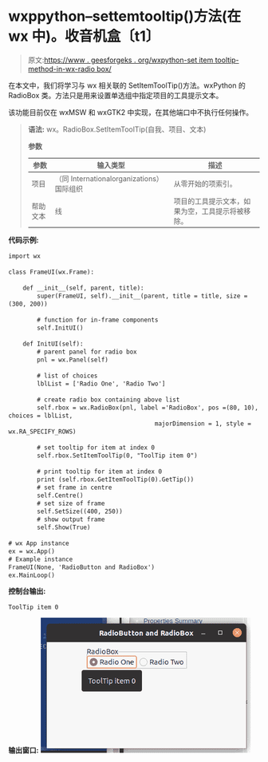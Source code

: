 # wxppython–settemtooltip()方法(在 wx 中)。收音机盒〔t1〕

> 原文:[https://www . geesforgeks . org/wxpython-set item tooltip-method-in-wx-radio box/](https://www.geeksforgeeks.org/wxpython-setitemtooltip-method-in-wx-radiobox/)

在本文中，我们将学习与 wx 相关联的 SetItemToolTip()方法。wxPython 的 RadioBox 类。方法只是用来设置单选组中指定项目的工具提示文本。

该功能目前仅在 wxMSW 和 wxGTK2 中实现，在其他端口中不执行任何操作。

> **语法:** wx。RadioBox.SetItemToolTip(自我、项目、文本)
> 
> **参数**
> 
> | 参数 | 输入类型 | 描述 |
> | --- | --- | --- |
> | 项目 | （同 Internationalorganizations）国际组织 | 从零开始的项索引。 |
> | 帮助文本 | 线 | 项目的工具提示文本，如果为空，工具提示将被移除。 |

**代码示例:**

```
import wx

class FrameUI(wx.Frame):

    def __init__(self, parent, title):
        super(FrameUI, self).__init__(parent, title = title, size =(300, 200))

        # function for in-frame components
        self.InitUI()

    def InitUI(self):
        # parent panel for radio box
        pnl = wx.Panel(self)

        # list of choices
        lblList = ['Radio One', 'Radio Two']

        # create radio box containing above list
        self.rbox = wx.RadioBox(pnl, label ='RadioBox', pos =(80, 10), choices = lblList,
                                         majorDimension = 1, style = wx.RA_SPECIFY_ROWS)

        # set tooltip for item at index 0
        self.rbox.SetItemToolTip(0, "ToolTip item 0")

        # print tooltip for item at index 0
        print (self.rbox.GetItemToolTip(0).GetTip())
        # set frame in centre
        self.Centre()
        # set size of frame
        self.SetSize((400, 250))
        # show output frame
        self.Show(True)

# wx App instance
ex = wx.App()
# Example instance
FrameUI(None, 'RadioButton and RadioBox')
ex.MainLoop()
```

**控制台输出:**

```
ToolTip item 0
```

**输出窗口:**
![](img/e24de5ff2b648ebd31118773b8ee4a3b.png)